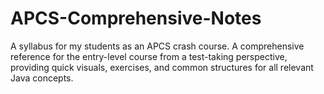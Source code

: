 # APCS-Comprehensive-Notes
 A syllabus for my students as an APCS crash course. A comprehensive reference for the entry-level course from a test-taking perspective, providing quick visuals, exercises, and common structures for all relevant Java concepts.
